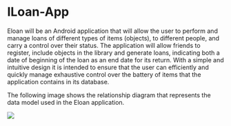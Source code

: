 # ILoan-App
Eloan will be an Android application that will allow the user to perform and manage
loans of different types of items (objects), to different people, and carry a
control over their status. The application will allow friends to register,
include objects in the library and generate loans, indicating both a date of
beginning of the loan as an end date for its return. With a simple and intuitive design it is intended to ensure that the user can efficiently and quickly manage exhaustive control over the battery of items that the application contains in its database.

The following image shows the relationship diagram that represents the
data model used in the Eloan application.

<img src="https://drive.google.com/file/d/1navwQoMvbKoZNmnV-bgf8xGzl3UNr4be/view?usp=sharing">
